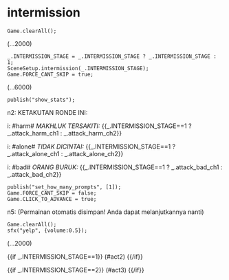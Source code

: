 # intermission

`Game.clearAll();`

(...2000)

```
_.INTERMISSION_STAGE = _.INTERMISSION_STAGE ? _.INTERMISSION_STAGE : 1;
SceneSetup.intermission(_.INTERMISSION_STAGE);
Game.FORCE_CANT_SKIP = true;
```

(...6000)

```
publish("show_stats");
```

n2: KETAKUTAN RONDE INI:

i: #harm# *MAKHLUK TERSAKITI:* {{_.INTERMISSION_STAGE==1 ? _.attack_harm_ch1 : _.attack_harm_ch2}}

i: #alone# *TIDAK DICINTAI:* {{_.INTERMISSION_STAGE==1 ? _.attack_alone_ch1 : _.attack_alone_ch2}}

i: #bad# *ORANG BURUK:* {{_.INTERMISSION_STAGE==1 ? _.attack_bad_ch1 : _.attack_bad_ch2}}


```
publish("set_how_many_prompts", [1]);
Game.FORCE_CANT_SKIP = false;
Game.CLICK_TO_ADVANCE = true;
```

n5: (Permainan otomatis disimpan! Anda dapat melanjutkannya nanti)

```
Game.clearAll();
sfx("yelp", {volume:0.5});
```

(...2000)

{{if _.INTERMISSION_STAGE==1}}
(#act2)
{{/if}}

{{if _.INTERMISSION_STAGE==2}}
(#act3)
{{/if}}
